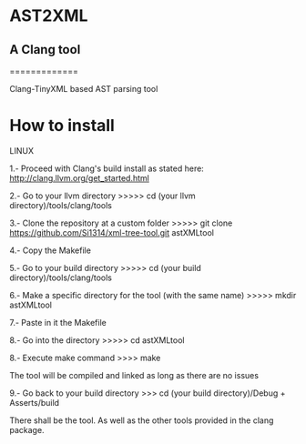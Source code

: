 # __AST2XML__
## A Clang tool
=============

Clang-TinyXML based AST parsing tool

How to install
=============

LINUX

1.- Proceed with Clang's build install as stated here:
	http://clang.llvm.org/get_started.html

2.- Go to your llvm directory >>>>> cd (your llvm directory)/tools/clang/tools

3.- Clone the repository at a custom folder >>>>> git clone https://github.com/Si1314/xml-tree-tool.git astXMLtool

4.- Copy the Makefile

5.- Go to your build directory >>>>> cd (your build directory)/tools/clang/tools

6.- Make a specific directory for the tool (with the same name) >>>>> mkdir astXMLtool

7.- Paste in it the Makefile

8.- Go into the directory >>>>> cd astXMLtool

8.- Execute make command >>>> make

The tool will be compiled and linked as long as there are no issues

9.- Go back to your build directory >>> cd (your build directory)/Debug + Asserts/build

There shall be the tool. As well as the other tools provided in the clang package.
